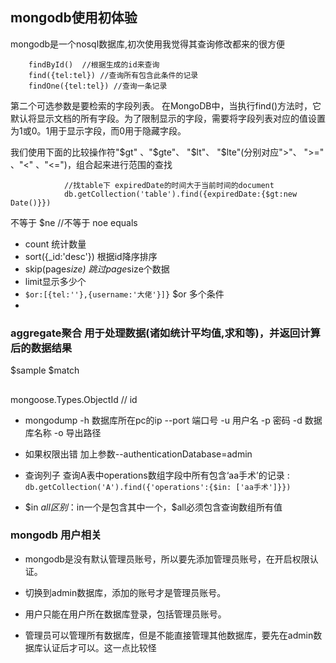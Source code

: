## mongodb使用初体验

mongodb是一个nosql数据库,初次使用我觉得其查询修改都来的很方便

        findById()  //根据生成的id来查询
        find({tel:tel}) //查询所有包含此条件的记录
        findOne({tel:tel}) //查询一条记录
第二个可选参数是要检索的字段列表。 在MongoDB中，当执行find()方法时，它默认将显示文档的所有字段。为了限制显示的字段，需要将字段列表对应的值设置为1或0。1用于显示字段，而0用于隐藏字段。

我们使用下面的比较操作符"$gt" 、"$gte"、 "$lt"、 "$lte"(分别对应">"、 ">=" 、"<" 、"<=")，组合起来进行范围的查找

                //找table下 expiredDate的时间大于当前时间的document
                db.getCollection('table').find({expiredDate:{$gt:new Date()}})

不等于 $ne  //不等于 noe equals
+ count 统计数量
+ sort({_id:'desc'}) 根据id降序排序
+ skip(page*size) 跳过page*size个数据
+ limit显示多少个
+ `$or:[{tel:''},{username:'大佬'}]}` $or 多个条件
+ 


### aggregate聚合 用于处理数据(诸如统计平均值,求和等)，并返回计算后的数据结果
$sample $match
##
mongoose.Types.ObjectId // id
+ mongodump -h  数据库所在pc的ip  --port  端口号  -u 用户名  -p 密码  -d 数据库名称  -o 导出路径
+ 如果权限出错 加上参数--authenticationDatabase=admin


+ 查询列子
查询A表中operations数组字段中所有包含‘aa手术’的记录
: `db.getCollection('A').find({'operations':{$in: ['aa手术']}})`
+ $in $all 区别：$in一个是包含其中一个，$all必须包含查询数组所有值






### mongodb 用户相关
+ mongodb是没有默认管理员账号，所以要先添加管理员账号，在开启权限认证。

+ 切换到admin数据库，添加的账号才是管理员账号。

+ 用户只能在用户所在数据库登录，包括管理员账号。

+ 管理员可以管理所有数据库，但是不能直接管理其他数据库，要先在admin数据库认证后才可以。这一点比较怪

